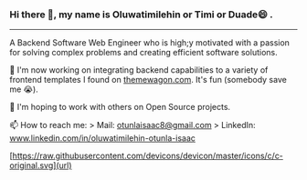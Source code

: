 ### Hi there 👋, my name is Oluwatimilehin or Timi or Duade😄 .
_____________________________________________________________________
A Backend Software Web Engineer who is high;y motivated with a passion for solving complex problems and creating efficient software solutions.

🔭 I'm now working on integrating backend capabilities to a variety of frontend templates I found on [themewagon.com](https://themewagon.com/). It's fun (somebody save me 😭).

👯 I'm hoping to work with others on Open Source projects.

📫 How to reach me:
                    > Mail: otunlaisaac8@gmail.com
                    > LinkedIn: www.linkedin.com/in/oluwatimilehin-otunla-isaac

[https://raw.githubusercontent.com/devicons/devicon/master/icons/c/c-original.svg](url)
<!--
**Duade10/Duade10** is a ✨ _special_ ✨ repository because its `README.md` (this file) appears on your GitHub profile.

Here are some ideas to get you started:

- 🔭 I’m currently working on ...
- 🌱 I’m currently learning ...
- 👯 I’m looking to collaborate on ...
- 🤔 I’m looking for help with ...
- 💬 Ask me about ...
- 📫 How to reach me: ...
- 😄 Pronouns: ...
- ⚡ Fun fact: ...
-->

